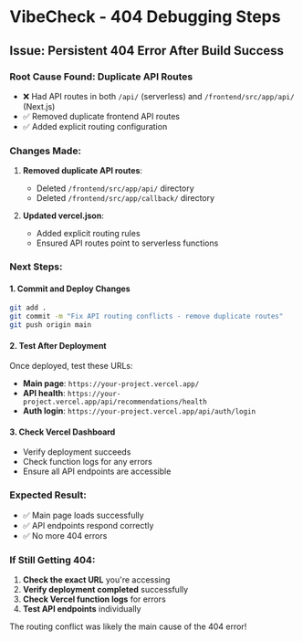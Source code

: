 # VibeCheck - 404 Debugging Steps

## Issue: Persistent 404 Error After Build Success

### Root Cause Found: Duplicate API Routes
- ❌ Had API routes in both `/api/` (serverless) and `/frontend/src/app/api/` (Next.js)
- ✅ Removed duplicate frontend API routes
- ✅ Added explicit routing configuration

### Changes Made:
1. **Removed duplicate API routes**:
   - Deleted `/frontend/src/app/api/` directory
   - Deleted `/frontend/src/app/callback/` directory

2. **Updated vercel.json**:
   - Added explicit routing rules
   - Ensured API routes point to serverless functions

### Next Steps:

#### 1. Commit and Deploy Changes
```bash
git add .
git commit -m "Fix API routing conflicts - remove duplicate routes"
git push origin main
```

#### 2. Test After Deployment
Once deployed, test these URLs:
- **Main page**: `https://your-project.vercel.app/`
- **API health**: `https://your-project.vercel.app/api/recommendations/health`
- **Auth login**: `https://your-project.vercel.app/api/auth/login`

#### 3. Check Vercel Dashboard
- Verify deployment succeeds
- Check function logs for any errors
- Ensure all API endpoints are accessible

### Expected Result:
- ✅ Main page loads successfully
- ✅ API endpoints respond correctly
- ✅ No more 404 errors

### If Still Getting 404:
1. **Check the exact URL** you're accessing
2. **Verify deployment completed** successfully
3. **Check Vercel function logs** for errors
4. **Test API endpoints** individually

The routing conflict was likely the main cause of the 404 error!
